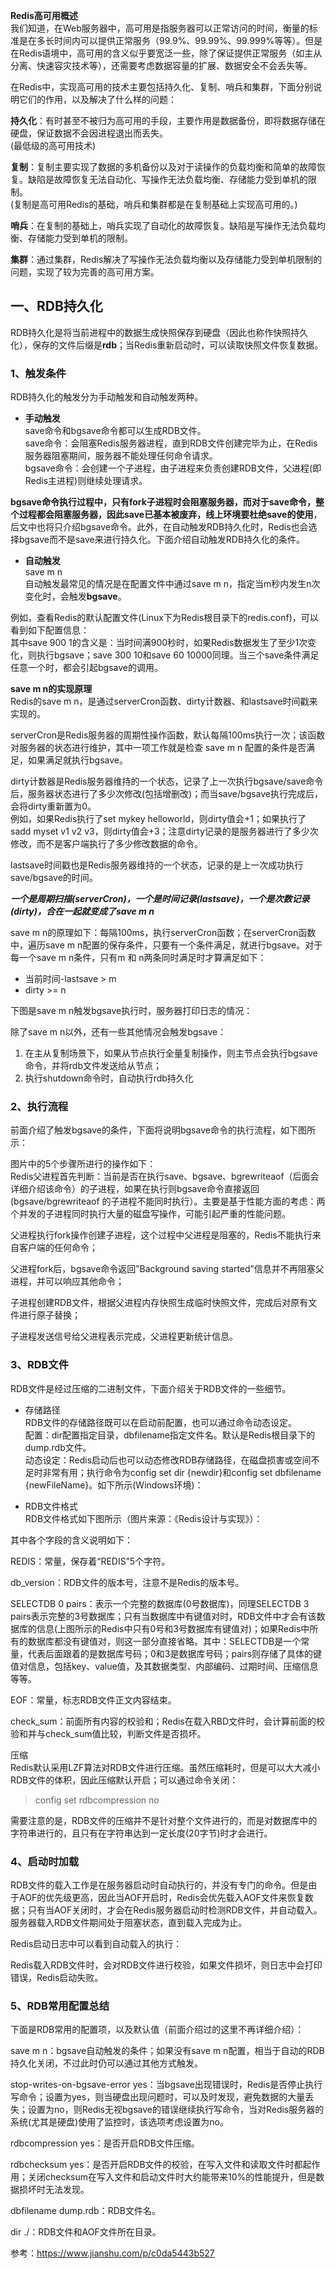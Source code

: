 <!DOCTYPE html>
<html>

<head>
  <meta charset="utf-8">
  <meta name="viewport" content="width=device-width, initial-scale=1.0">
  <title>redis 持久化1-RDB</title>
  <link rel="stylesheet" href="https://stackedit.io/style.css" />
</head>

<body class="stackedit">
  <div class="stackedit__html"><p><strong>Redis高可用概述</strong><br>
我们知道，在Web服务器中，高可用是指服务器可以正常访问的时间，衡量的标准是在多长时间内可以提供正常服务（99.9%、99.99%、99.999%等等）。但是在Redis语境中，高可用的含义似乎要宽泛一些，除了保证提供正常服务（如主从分离、快速容灾技术等），还需要考虑数据容量的扩展、数据安全不会丢失等。</p>
<p>在Redis中，实现高可用的技术主要包括持久化、复制、哨兵和集群，下面分别说明它们的作用，以及解决了什么样的问题：</p>
<p><strong>持久化</strong>：有时甚至不被归为高可用的手段，主要作用是数据备份，即将数据存储在硬盘，保证数据不会因进程退出而丢失。<br>
(最低级的高可用技术)</p>
<p><strong>复制</strong>：复制主要实现了数据的多机备份以及对于读操作的负载均衡和简单的故障恢复。缺陷是故障恢复无法自动化、写操作无法负载均衡、存储能力受到单机的限制。<br>
(复制是高可用Redis的基础，哨兵和集群都是在复制基础上实现高可用的。)</p>
<p><strong>哨兵</strong>：在复制的基础上，哨兵实现了自动化的故障恢复。缺陷是写操作无法负载均衡、存储能力受到单机的限制。</p>
<p><strong>集群</strong>：通过集群，Redis解决了写操作无法负载均衡以及存储能力受到单机限制的问题，实现了较为完善的高可用方案。</p>
<h2 id="一、rdb持久化">一、RDB持久化</h2>
<p>RDB持久化是将当前进程中的数据生成快照保存到硬盘（因此也称作快照持久化），保存的文件后缀是<strong>rdb</strong>；当Redis重新启动时，可以读取快照文件恢复数据。</p>
<h3 id="、触发条件">1、触发条件</h3>
<p>RDB持久化的触发分为手动触发和自动触发两种。</p>
<ul>
<li><strong>手动触发</strong><br>
save命令和bgsave命令都可以生成RDB文件。<br>
save命令：会阻塞Redis服务器进程，直到RDB文件创建完毕为止，在Redis服务器阻塞期间，服务器不能处理任何命令请求。<br>
bgsave命令：会创建一个子进程，由子进程来负责创建RDB文件，父进程(即Redis主进程)则继续处理请求。</li>
</ul>
<p><strong>bgsave命令执行过程中，只有fork子进程时会阻塞服务器，而对于save命令，整个过程都会阻塞服务器，因此save已基本被废弃，线上环境要杜绝save的使用</strong>，后文中也将只介绍bgsave命令。此外，在自动触发RDB持久化时，Redis也会选择bgsave而不是save来进行持久化。下面介绍自动触发RDB持久化的条件。</p>
<ul>
<li><strong>自动触发</strong><br>
save m n<br>
自动触发最常见的情况是在配置文件中通过save m n，指定当m秒内发生n次变化时，会触发<strong>bgsave</strong>。</li>
</ul>
<p>例如，查看Redis的默认配置文件(Linux下为Redis根目录下的redis.conf)，可以看到如下配置信息：<br>
<img src="https://upload-images.jianshu.io/upload_images/11450903-9288d7402834954e?imageMogr2/auto-orient/strip%7CimageView2/2/w/554/format/webp" alt=""><br>
其中save 900 1的含义是：当时间满900秒时，如果Redis数据发生了至少1次变化，则执行bgsave；save 300 10和save 60 10000同理。当三个save条件满足任意一个时，都会引起bgsave的调用。</p>
<p><strong>save m n的实现原理</strong><br>
Redis的save m n，是通过serverCron函数、dirty计数器、和lastsave时间戳来实现的。</p>
<p>serverCron是Redis服务器的周期性操作函数，默认每隔100ms执行一次；该函数对服务器的状态进行维护，其中一项工作就是检查 save m n 配置的条件是否满足，如果满足就执行bgsave。</p>
<p>dirty计数器是Redis服务器维持的一个状态，记录了上一次执行bgsave/save命令后，服务器状态进行了多少次修改(包括增删改)；而当save/bgsave执行完成后，会将dirty重新置为0。<br>
例如，如果Redis执行了set mykey helloworld，则dirty值会+1；如果执行了sadd myset v1 v2 v3，则dirty值会+3；注意dirty记录的是服务器进行了多少次修改，而不是客户端执行了多少修改数据的命令。</p>
<p>lastsave时间戳也是Redis服务器维持的一个状态，记录的是上一次成功执行save/bgsave的时间。</p>
<p><em><strong>一个是周期扫描(serverCron)，一个是时间记录(lastsave)，一个是次数记录(dirty)，合在一起就变成了save m n</strong></em></p>
<p>save m n的原理如下：每隔100ms，执行serverCron函数；在serverCron函数中，遍历save m n配置的保存条件，只要有一个条件满足，就进行bgsave。对于每一个save m n条件，只有m 和 n两条同时满足时才算满足如下：</p>
<ul>
<li>当前时间-lastsave &gt; m</li>
<li>dirty &gt;= n</li>
</ul>
<p>下图是save m n触发bgsave执行时，服务器打印日志的情况：<br>
<img src="https://upload-images.jianshu.io/upload_images/11450903-f1df9ee3d74c70e2?imageMogr2/auto-orient/strip%7CimageView2/2/w/554/format/webp" alt=""></p>
<p>除了save m n以外，还有一些其他情况会触发bgsave：</p>
<ol>
<li>在主从复制场景下，如果从节点执行全量复制操作，则主节点会执行bgsave命令，并将rdb文件发送给从节点；</li>
<li>执行shutdown命令时，自动执行rdb持久化</li>
</ol>
<h3 id="、执行流程">2、执行流程</h3>
<p>前面介绍了触发bgsave的条件，下面将说明bgsave命令的执行流程，如下图所示：<br>
<img src="https://upload-images.jianshu.io/upload_images/11450903-545686bb372f50ca?imageMogr2/auto-orient/strip%7CimageView2/2/w/554/format/webp" alt=""></p>
<p>图片中的5个步骤所进行的操作如下：<br>
Redis父进程首先判断：当前是否在执行save、bgsave、bgrewriteaof（后面会详细介绍该命令）的子进程，如果在执行则bgsave命令直接返回(bgsave/bgrewriteaof 的子进程不能同时执行）。主要是基于性能方面的考虑：两个并发的子进程同时执行大量的磁盘写操作，可能引起严重的性能问题。</p>
<p>父进程执行fork操作创建子进程，这个过程中父进程是阻塞的，Redis不能执行来自客户端的任何命令；</p>
<p>父进程fork后，bgsave命令返回”Background saving started”信息并不再阻塞父进程，并可以响应其他命令；</p>
<p>子进程创建RDB文件，根据父进程内存快照生成临时快照文件，完成后对原有文件进行原子替换；</p>
<p>子进程发送信号给父进程表示完成，父进程更新统计信息。</p>
<h3 id="、rdb文件">3、RDB文件</h3>
<p>RDB文件是经过压缩的二进制文件，下面介绍关于RDB文件的一些细节。</p>
<ul>
<li>
<p>存储路径<br>
RDB文件的存储路径既可以在启动前配置，也可以通过命令动态设定。<br>
配置：dir配置指定目录，dbfilename指定文件名。默认是Redis根目录下的dump.rdb文件。<br>
动态设定：Redis启动后也可以动态修改RDB存储路径，在磁盘损害或空间不足时非常有用；执行命令为config set dir {newdir}和config set dbfilename {newFileName}。如下所示(Windows环境)：<br>
<img src="https://upload-images.jianshu.io/upload_images/11450903-767d2a41f5ea05ad?imageMogr2/auto-orient/strip%7CimageView2/2/w/378/format/webp" alt=""></p>
</li>
<li>
<p>RDB文件格式<br>
RDB文件格式如下图所示（图片来源：《Redis设计与实现》）：<br>
<img src="https://upload-images.jianshu.io/upload_images/11450903-650a00f5917631c1?imageMogr2/auto-orient/strip%7CimageView2/2/w/554/format/webp" alt=""></p>
</li>
</ul>
<p>其中各个字段的含义说明如下：</p>
<p>REDIS：常量，保存着“REDIS”5个字符。</p>
<p>db_version：RDB文件的版本号，注意不是Redis的版本号。</p>
<p>SELECTDB 0 pairs：表示一个完整的数据库(0号数据库)，同理SELECTDB 3 pairs表示完整的3号数据库；只有当数据库中有键值对时，RDB文件中才会有该数据库的信息(上图所示的Redis中只有0号和3号数据库有键值对)；如果Redis中所有的数据库都没有键值对，则这一部分直接省略。其中：SELECTDB是一个常量，代表后面跟着的是数据库号码；0和3是数据库号码；pairs则存储了具体的键值对信息，包括key、value值，及其数据类型、内部编码、过期时间、压缩信息等等。</p>
<p>EOF：常量，标志RDB文件正文内容结束。</p>
<p>check_sum：前面所有内容的校验和；Redis在载入RBD文件时，会计算前面的校验和并与check_sum值比较，判断文件是否损坏。</p>
<p>压缩<br>
Redis默认采用LZF算法对RDB文件进行压缩。虽然压缩耗时，但是可以大大减小RDB文件的体积，因此压缩默认开启；可以通过命令关闭：</p>
<blockquote>
<p>config set rdbcompression no</p>
</blockquote>
<p>需要注意的是，RDB文件的压缩并不是针对整个文件进行的，而是对数据库中的字符串进行的，且只有在字符串达到一定长度(20字节)时才会进行。</p>
<h3 id="、启动时加载">4、启动时加载</h3>
<p>RDB文件的载入工作是在服务器启动时自动执行的，并没有专门的命令。但是由于AOF的优先级更高，因此当AOF开启时，Redis会优先载入AOF文件来恢复数据；只有当AOF关闭时，才会在Redis服务器启动时检测RDB文件，并自动载入。服务器载入RDB文件期间处于阻塞状态，直到载入完成为止。</p>
<p>Redis启动日志中可以看到自动载入的执行：<br>
<img src="https://upload-images.jianshu.io/upload_images/11450903-f6a5ec6439b6f3de?imageMogr2/auto-orient/strip%7CimageView2/2/w/554/format/webp" alt=""></p>
<p>Redis载入RDB文件时，会对RDB文件进行校验，如果文件损坏，则日志中会打印错误，Redis启动失败。</p>
<h3 id="、rdb常用配置总结">5、RDB常用配置总结</h3>
<p>下面是RDB常用的配置项，以及默认值（前面介绍过的这里不再详细介绍）：</p>
<p>save m n：bgsave自动触发的条件；如果没有save m n配置，相当于自动的RDB持久化关闭，不过此时仍可以通过其他方式触发。</p>
<p>stop-writes-on-bgsave-error yes：当bgsave出现错误时，Redis是否停止执行写命令；设置为yes，则当硬盘出现问题时，可以及时发现，避免数据的大量丢失；设置为no，则Redis无视bgsave的错误继续执行写命令，当对Redis服务器的系统(尤其是硬盘)使用了监控时，该选项考虑设置为no。</p>
<p>rdbcompression yes：是否开启RDB文件压缩。</p>
<p>rdbchecksum yes：是否开启RDB文件的校验，在写入文件和读取文件时都起作用；关闭checksum在写入文件和启动文件时大约能带来10%的性能提升，但是数据损坏时无法发现。</p>
<p>dbfilename dump.rdb：RDB文件名。</p>
<p>dir ./：RDB文件和AOF文件所在目录。</p>
<p>参考：<a href="https://www.jianshu.com/p/c0da5443b527">https://www.jianshu.com/p/c0da5443b527</a></p>
</div>
</body>

</html>
